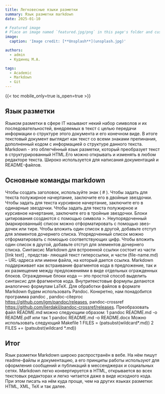 ```yaml
---
title: Легковесные языки разметки
summary: Язык разметки markdown
date: 2025-01-10

# Featured image
# Place an image named `featured.jpg/png` in this page's folder and customize its options here.
image:
  caption: 'Image credit: [**Unsplash**](unsplash.jpg)'

authors:
  - admin
  - Кудинец М.А.

tags:
  - Academic
  - Markdown
  - Git
---
```


{{< toc mobile_only=true is_open=true >}}

## Язык разметки

Языком разметки в сфере IT называют некий набор символов и их последовательностей, внедряемых в текст с целью передачи информации о структуре этого документа и его конечном виде. В итоге текстовый документ выглядит как текст со всеми знаками препинания, дополненный кодом с информацией о структуре данного текста. Markdown - это облегчённый язык разметки, который преобразует текст в структурированный HTML.Его можно открывать и изменять в любом редакторе текста. Широко используется для написания документаций и README-файлов.

## Основные команды markdown

Чтобы создать заголовок, используйте знак ( # ). Чтобы задать для текста полужирное начертание, заключите его в двойные звездочки. Чтобы задать для текста курсивное начертание, заключите его в одинарные звездочки. Чтобы задать для текста полужирное и курсивное начертание, заключите его в тройные звездочки. Блоки цитирования создаются с помощью символа >. Неупорядоченный (маркированный) список можно отформатировать с помощью звез- дочек или тире. Чтобы вложить один список в другой, добавьте отступ для элементов дочернего списка. Упорядоченный список можно отформатировать с помощью соответствующих цифр. Чтобы вложить один список в другой, добавьте отступ для элементов дочернего списка. Синтаксис Markdown для встроенной ссылки состоит из части [link text] , представ- ляющей текст гиперссылки, и части (file-name.md) – URL-адреса или имени файла, на который дается ссылка. Markdown поддерживает как встраивание фрагментов кода в предложение, так и их размещение между предложениями в виде отдельных огражденных блоков. Огражденные блоки кода — это простой способ выделить синтаксис для фрагментов кода. Внутритекстовые формулы делаются аналогично формулам LaTeX. Для обработки файлов в формате Markdown будем использовать Pandoc. Конкретно, нам понадобится программа pandoc , pandoc-citeproc https://github.com/jgm/pandoc/releases, pandoc-crossref https://github.com/lierdakil/pandoc-crossref/releases. Преобразовать файл README.md можно следующим образом: 1 pandoc README.md -o README.pdf или так 1 pandoc README.md -o README.docx Можно использовать следующий Makefile 1 FILES = (patsubst(wildcard*.md)) 2 FILES += (patsubst(wildcard *.md))

## Итог

Язык разметки Markdown широко распространён в вебе. На нём пишут readme-файлы и документацию, а его принципы работы используют для оформления сообщений и публикаций в мессенджерах и социальных сетях. Markdown легко конвертируется в HTML, открывается во всех текстовых редакторах и легко читается даже в виде исходного кода. При этом писать на нём куда проще, чем на других языках разметки: HTML, XML, TeX и так далее.
